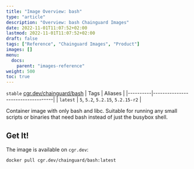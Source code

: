 ```yaml
---
title: "Image Overview: bash"
type: "article"
description: "Overview: bash Chainguard Images"
date: 2022-11-01T11:07:52+02:00
lastmod: 2022-11-01T11:07:52+02:00
draft: false
tags: ["Reference", "Chainguard Images", "Product"]
images: []
menu:
  docs:
    parent: "images-reference"
weight: 500
toc: true
---
```


`stable` [cgr.dev/chainguard/bash](https://github.com/chainguard-images/images/tree/main/images/bash)
| Tags     | Aliases                           |
|----------|-----------------------------------|
| `latest` | `5`, `5.2`, `5.2.15`, `5.2.15-r2` |



Container image with only bash and libc. Suitable for running any small scripts or binaries that need bash instead of just the busybox shell.

## Get It!

The image is available on `cgr.dev`:

```
docker pull cgr.dev/chainguard/bash:latest
```
